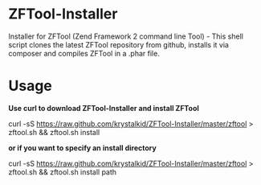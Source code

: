ZFTool-Installer
================

Installer for ZFTool (Zend Framework 2 command line Tool) - This shell script clones the latest ZFTool repository from github, installs it via composer and compiles ZFTool in a .phar file.

Usage
=====

<b>Use curl to download ZFTool-Installer and install ZFTool</b>

curl -sS https://raw.github.com/krystalkid/ZFTool-Installer/master/zftool >  zftool.sh && zftool.sh install

<b>or if you want to specify an install directory</b>

curl -sS https://raw.github.com/krystalkid/ZFTool-Installer/master/zftool >  zftool.sh && zftool.sh install path <path>
